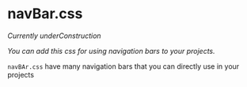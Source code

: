 # navBar.css

*Currently underConstruction*

*You can add this css for using navigation bars to your projects.*

`navBAr.css` have many navigation bars that you can directly use in your projects

